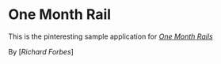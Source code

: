 # One Month Rail

This is the pinteresting sample application for
[*One Month Rails*](http://onemonthrails.com)

By [*Richard Forbes*]